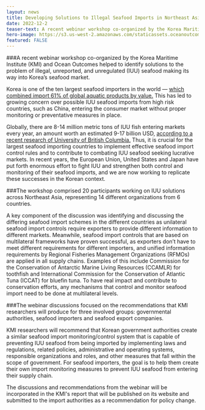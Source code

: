 ```yaml
---
layout: news
title: Developing Solutions to Illegal Seafood Imports in Northeast Asian Markets
date: 2022-12-2
teaser-text: A recent webinar workshop co-organized by the Korea Maritime Institute (KMI) and Ocean Outcomes helped to identify solutions to the problem of illegal, unreported, and unregulated (IUU) seafood making its way into Korea’s seafood market. 
hero-image: https://s3.us-west-2.amazonaws.com/staticassets.oceanoutcomes.org/news+and+analysis/hero+images/korea-solutions-illegal-seafood-imports-northeast-asian-markets-hero.png
featured: FALSE
---
```

###A recent webinar workshop co-organized by the Korea Maritime Institute (KMI) and Ocean Outcomes helped to identify solutions to the problem of illegal, unreported, and unregulated (IUU) seafood making its way into Korea’s seafood market. 

Korea is one of the ten largest seafood importers in the world — <a href="https://www.fao.org/publications/sofia/2022/en/" target="_blank">which combined import 61% of global aquatic products by value.</a> This has led to growing concern over possible IUU seafood imports from high risk countries, such as China, entering the consumer market without proper monitoring or preventative measures in place. 

Globally, there are 8-14 million metric tons of IUU fish entering markets every year, an amount worth an estimated 9-17 billion USD, <a href="https://www.science.org/doi/10.1126/sciadv.aaz3801" target="_blank">according to a recent research of University of British Columbia.</a> Thus, it is crucial for the largest seafood importing countries to implement effective seafood import control rules and to contribute to combating IUU seafood seeking lucrative markets. In recent years, the European Union, United States and Japan have put forth enormous effort to fight IUU and strengthen both control and monitoring of their seafood imports, and we are now working to replicate these successes in the Korean context.

###The workshop comprised 20 participants working on IUU solutions across Northeast Asia, representing 14 different organizations from 6 countries. 

A key component of the discussion was identifying and discussing the differing seafood import schemes in the different countries as unilateral seafood import controls require exporters to provide different information to different markets. Meanwhile, seafood import controls that are based on multilateral frameworks have proven successful, as exporters don’t have to meet different requirements for different importers, and unified information requirements by Regional Fisheries Management Organizations (RFMOs) are applied in all supply chains. Examples of this include Commission for the Conservation of Antarctic Marine Living Resources (CCAMLR) for toothfish and International Commission for the Conservation of Atlantic Tuna (ICCAT) for bluefin tuna. To have real impact and contribute to conservation efforts, any mechanisms that control and monitor seafood import need to be done at multilateral levels. 

###The webinar discussions focused on the recommendations that KMI researchers will produce for three involved groups: governmental authorities, seafood importers and seafood export companies. 

KMI researchers will recommend that Korean government authorities create a similar seafood import monitoring/control system that is capable of preventing IUU seafood from being imported by implementing laws and regulations, related policies, administrative and operating systems, responsible organizations and roles, and other measures that fall within the scope of government. For seafood importers, the goal is to help them create their own import monitoring measures to prevent IUU seafood from entering their supply chain.

The discussions and recommendations from the webinar will be incorporated in the KMI's report that will be published on its website and submitted to the import authorities as a recommendation for policy change.
